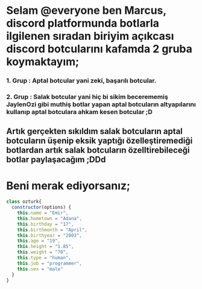 # Selam @everyone ben Marcus, discord platformunda botlarla ilgilenen sıradan biriyim açıkcası discord botcularını kafamda 2 gruba koymaktayım;

### 1. Grup : Aptal botcular yani zeki, başarılı botcular.

### 2. Grup : Salak botcular yani hiç bi sikim becerememiş JaylenOzi gibi muthiş botlar yapan aptal botcuların altyapılarını kullanıp aptal botculara ahkam kesen botcular ;D 

## Artık gerçekten sıkıldım salak botcuların aptal botcuların üşenip eksik yaptığı özelleştiremediği botlardan artık salak botcuların özelltirebileceği botlar paylaşacağım ;DDd

# Beni merak ediyorsanız;

```js
class ozturk{
  constructor(options) {
    this.name = "Emir",
    this.hometown = "Adana",
    this.birthday = "17",
    this.birthmonth = "April",
    this.birthyear = "2003",
    this.age = "19",
    this.height = "1.85",
    this.weight = "70",
    this.type = "human",
    this.job = "programmer",
    this.sex = "male"
  }
}
